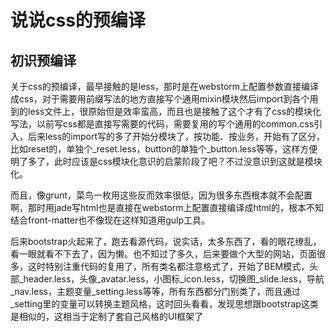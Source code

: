 # 说说css的预编译

## 初识预编译
关于css的预编译，最早接触的是less，那时是在webstorm上配置参数直接编译成css，对于需要用前缀写法的地方直接写个通用mixin模块然后import到各个用到的less文件上，很原始但是效率蛮高，而且也是接触了这个才有了css的模块化写法，以前写css都是直接写需要的代码，需要复用的写个通用的common.css引入，后来less的import写的多了开始分模块了，按功能、按业务，开始有了区分，比如reset的，单独个_reset.less，button的单独个_button.less等等，这样方便明了多了，此时应该是css模块化意识的启蒙阶段了吧？不过没意识到这就是模块化。

而且，像grunt，菜鸟一枚用这些反而效率很低，因为很多东西根本就不会配置啊，那时用jade写html也是直接在webstorm上配置直接编译成html的，根本不知结合front-matter也不像现在这样知道用gulp工具。

后来bootstrap火起来了，跑去看源代码，说实话，太多东西了，看的眼花缭乱，看一眼就看不下去了，因为懒。也不知过了多久，后来要做个大型的网站，页面很多，这时特别注重代码的复用了，所有类名都注意格式了，开始了BEM模式，头部_header.less，头像_avatar.less，小图标_icon.less，切换图_slide.less，导航_nav.less，主题变量_setting.less等等，所有东西都分门别类了，而且通过_setting里的变量可以转换主题风格，这时回头看看，发现思想跟bootstrap这类是相似的，这相当于定制了套自己风格的UI框架了

